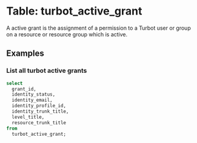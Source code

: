 # Table: turbot_active_grant

A active grant is the assignment of a permission to a Turbot user or group on a resource or resource group which is active. 

## Examples

### List all turbot active grants

```sql
select
  grant_id,
  identity_status,
  identity_email,
  identity_profile_id,
  identity_trunk_title,
  level_title,
  resource_trunk_title
from
  turbot_active_grant;
```